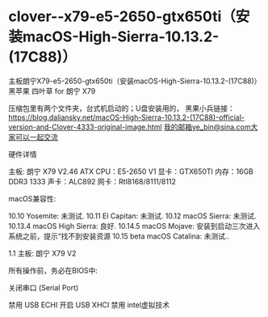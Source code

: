 # clover--x79-e5-2650-gtx650ti（安装macOS-High-Sierra-10.13.2-(17C88)）
主板朗宁X79-e5-2650-gtx650ti（安装macOS-High-Sierra-10.13.2-(17C88)）
黑苹果 四叶草 for 朗宁 X79 

压缩包里有两个文件夹，台式机启动的；U盘安装用的，
黑果小兵链接：https://blog.daliansky.net/macOS-High-Sierra-10.13.2-(17C88)-official-version-and-Clover-4333-original-image.html
我的邮箱ye_bin@sina.com大家可以一起交流


硬件详情

主板: 朗宁  X79 V2.46 ATX
CPU：E5-2650 V1 
显卡：GTX650TI
内存：16GB DDR3 1333
声卡：ALC892
网卡：Rtl8168/8111/8112


macOS兼容性:

10.10 Yosemite: 未测试.
10.11 El Capitan: 未测试.
10.12 macOS Sierra: 未测试.
10.13.4 macOS High Sierra: 良好.
10.14.5 macOS Mojave: 安装到启动三次进入系统之前，提示“找不到安装资源
10.15 beta macOS Catalina: 未测试..


1.1 主板: 朗宁 X79 V2

所有操作前，务必在BIOS中:

关闭串口 (Serial Port)

禁用 USB ECHI
开启 USB XHCI
禁用 intel虚拟技术

